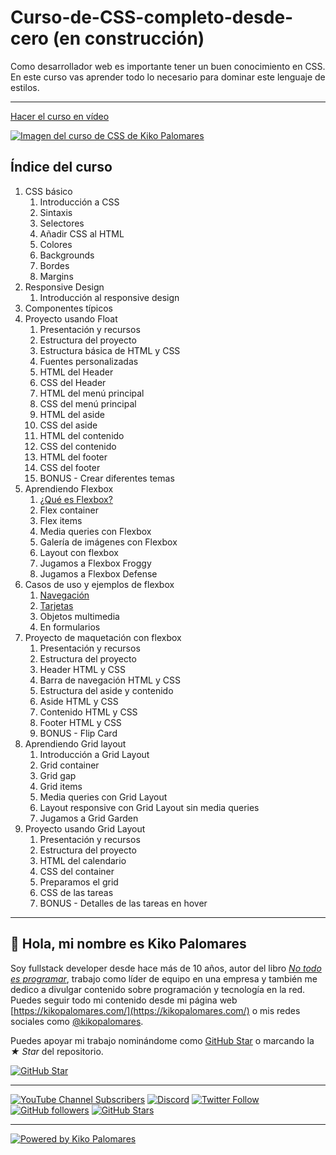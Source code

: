 # Curso-de-CSS-completo-desde-cero (en construcción)
Como desarrollador web es importante tener un buen conocimiento en CSS. En este curso vas aprender todo lo necesario para dominar este lenguaje de estilos.

----------

[Hacer el curso en vídeo](https://kikopalomares.com/cursos/css)

[![Imagen del curso de CSS de Kiko Palomares](./img/curso_css_thumbnail.jpg)](https://kikopalomares.com/cursos/css)


## Índice del curso

1. CSS básico
   1. Introducción a CSS
   2. Sintaxis
   3. Selectores
   4. Añadir CSS al HTML
   5. Colores
   6. Backgrounds
   7. Bordes
   8. Margins
2. Responsive Design
   1. Introducción al responsive design
3. Componentes típicos
4. Proyecto usando Float
   1. Presentación y recursos
   2. Estructura del proyecto
   3. Estructura básica de HTML y CSS
   4. Fuentes personalizadas
   5. HTML del Header
   6. CSS del Header
   7. HTML del menú principal
   8. CSS del menú principal
   9. HTML del aside
   10. CSS del aside
   11. HTML del contenido
   12. CSS del contenido
   13. HTML del footer
   14. CSS del footer
   15. BONUS - Crear diferentes temas
5. Aprendiendo Flexbox
    1. [¿Qué es Flexbox?](./5_aprendiendo_flexbox/5.1_que_es_flexbox.md)
    2. Flex container
    3. Flex items
    4. Media queries con Flexbox
    5. Galería de imágenes con Flexbox
    6. Layout con flexbox
    7. Jugamos a Flexbox Froggy
    8. Jugamos a Flexbox Defense
6. Casos de uso y ejemplos de flexbox
   1. [Navegación](./6_Casos_de_uso_de_flexbox/6.1_Navegacion/6.1_Navegacion.md)
   2. [Tarjetas](./6_Casos_de_uso_de_flexbox/6.2_Tarjetas/6.2_Tarjetas.md)
   3. Objetos multimedia
   4. En formularios
7. Proyecto de maquetación con flexbox
   1. Presentación y recursos
   2. Estructura del proyecto
   3. Header HTML y CSS
   4. Barra de navegación HTML y CSS
   5. Estructura del aside y contenido
   6. Aside HTML y CSS
   7. Contenido HTML y CSS
   8. Footer HTML y CSS
   9. BONUS - Flip Card
8. Aprendiendo Grid layout
   1. Introducción a Grid Layout
   2. Grid container
   3. Grid gap
   4. Grid items
   5. Media queries con Grid Layout
   6. Layout responsive con Grid Layout sin media queries
   7. Jugamos a Grid Garden
9. Proyecto usando Grid Layout
   1. Presentación y recursos
   2. Estructura del proyecto
   3. HTML del calendario
   4. CSS del container
   5. Preparamos el grid
   6. CSS de las tareas
   7. BONUS - Detalles de las tareas en hover

------------

## 👋 Hola, mi nombre es Kiko Palomares

Soy fullstack developer desde hace más de 10 años, autor del libro [*No todo es programar*](https://notodoesprogramar.com/), trabajo como líder de equipo en una empresa y también me dedico a divulgar contenido sobre programación y tecnología en la red. Puedes seguir todo mi contenido desde mi página web [https://kikopalomares.com/](https://kikopalomares.com/) o mis redes sociales como [@kikopalomares](https://kiko.pro/).

Puedes apoyar mi trabajo nominándome como [GitHub Star](https://stars.github.com/nominate/) o marcando la *★ Star* del repositorio.

[![GitHub Star](https://img.shields.io/badge/-%E2%98%85%20Nominar%20a%20Star-yellow)](https://stars.github.com/nominate/)

-----

[![YouTube Channel Subscribers](https://img.shields.io/youtube/channel/subscribers/UClk6ZM2sM04tofDdFro8pag?style=social)](https://www.youtube.com/kikopalomares/?sub_confirmation=1)
[![Discord](https://img.shields.io/discord/701885087217614959?style=social&label=Discord&logo=discord)](http://kikopalomares.com/discord)
[![Twitter Follow](https://img.shields.io/twitter/follow/kikopalomares?style=social)](https://twitter.com/kikopalomares)
[![GitHub followers](https://img.shields.io/github/followers/kikopalomares?style=social)](https://github.com/KikoPalomares)
[![GitHub Stars](https://img.shields.io/github/stars/kikopalomares?style=social)](https://github.com/KikoPalomares)

-----

[![Powered by Kiko Palomares](https://img.shields.io/badge/-Powered%20by%20Kiko%20Palomares-red)](https://kikopalomares.com/)
